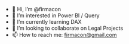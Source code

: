 - 👋 Hi, I’m @firmacon
- 👀 I’m interested in Power BI / Query
- 🌱 I’m currently learning DAX
- 💞️ I’m looking to collaborate on Legal Projects
- 📫 How to reach me: firmacon@gmail.com

<!---
firmacon/firmacon is a ✨ special ✨ repository because its `README.md` (this file) appears on your GitHub profile.
You can click the Preview link to take a look at your changes.
--->
